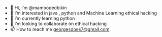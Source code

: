 - 👋 Hi, I’m @mambodedbikin
- 👀 I’m interested in java , python and Machine Learning ethical hacking
- 🌱 I’m currently learning python
- 💞️ I’m looking to collaborate on ethical hacking
- 📫 How to reach me georgesdoes7@gmail.com

<!---
mambodedbikin/mambodedbikin is a ✨ special ✨ repository because its `README.md` (this file) appears on your GitHub profile.
You can click the Preview link to take a look at your changes.
--->
